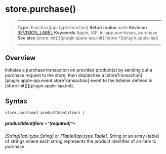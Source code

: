 
# store.purchase()

> --------------------- ------------------------------------------------------------------------------------------
> __Type__              [Function][api.type.Function]
> __Return value__      none
> __Revision__          [REVISION_LABEL](REVISION_URL)
> __Keywords__          Apple, IAP, in-app purchases, purchase
> __See also__          [store.init()][plugin.apple-iap.init]
>						[store.*][plugin.apple-iap]
> --------------------- ------------------------------------------------------------------------------------------


## Overview

Initiates a purchase transaction on provided product(s) by sending out a purchase request to the store, then dispatches a [storeTransaction][plugin.apple-iap.event.storeTransaction] event to the listener defined in [store.init()][plugin.apple-iap.init].


## Syntax

	store.purchase( productIdentifiers )

##### productIdentifiers ~^(required)^~
_[String][api.type.String] or [Table][api.type.Table]._ String or an array (table) of strings where each string represents the product identifier of an item to purchase.
